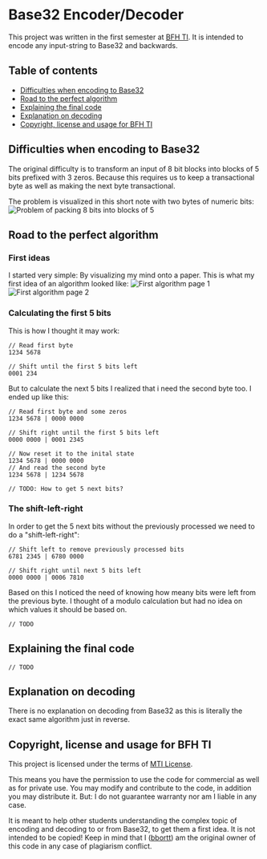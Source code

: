 # Base32 Encoder/Decoder

This project was written in the first semester at [BFH TI](https://www.ti.bfh.ch/). It is intended to encode any input-string to Base32 and backwards.

## Table of contents

* [Difficulties when encoding to Base32](#difficulties-when-encoding-to-base32)
* [Road to the perfect algorithm](#road-to-the-perfect-algorithm)
* [Explaining the final code](#explaining-the-final-code)
* [Explanation on decoding](#explanation-on-decoding)
* [Copyright, license and usage for BFH TI](#copyright-license-and-usage-for-bfh-ti)

## Difficulties when encoding to Base32

The original difficulty is to transform an input of 8 bit blocks into blocks of 5 bits prefixed with 3 zeros. Because this requires us to keep a transactional byte as well as making the next byte transactional.

The problem is visualized in this short note with two bytes of numeric bits:
![Problem of packing 8 bits into blocks of 5](https://github.com/bbortt/assembly-binary-2-base32/blob/master/notes/original_problem_on_block_size.jpg)

## Road to the perfect algorithm

### First ideas

I started very simple: By visualizing my mind onto a paper. This is what my first idea of an algorithm looked like:
![First algorithm page 1](https://github.com/bbortt/assembly-binary-2-base32/blob/master/notes/idea_on_algorithm_page_1.jpg)
![First algorithm page 2](https://github.com/bbortt/assembly-binary-2-base32/blob/master/notes/idea_on_algorithm_page_2.jpg)

### Calculating the first 5 bits

This is how I thought it may work:
```
// Read first byte
1234 5678

// Shift until the first 5 bits left
0001 234
```

But to calculate the next 5 bits I realized that i need the second byte too. I ended up like this:
```
// Read first byte and some zeros
1234 5678 | 0000 0000

// Shift right until the first 5 bits left
0000 0000 | 0001 2345

// Now reset it to the inital state
1234 5678 | 0000 0000
// And read the second byte
1234 5678 | 1234 5678

// TODO: How to get 5 next bits?
```

### The shift-left-right

In order to get the 5 next bits without the previously processed we need to do a "shift-left-right":
```
// Shift left to remove previously processed bits
6781 2345 | 6780 0000

// Shift right until next 5 bits left
0000 0000 | 0006 7810
```

Based on this I noticed the need of knowing how meany bits were left from the previous byte. I thought of a modulo calculation but had no idea on which values it should be based on.

`// TODO`

## Explaining the final code

`// TODO`

## Explanation on decoding

There is no explanation on decoding from Base32 as this is literally the exact same algorithm just in reverse.

## Copyright, license and usage for BFH TI

This project is licensed under the terms of [MTI License](https://github.com/bbortt/assembly-binary-2-base32/blob/master/LICENSE).

This means you have the permission to use the code for commercial as well as for private use. You may modify and contribute to the code, in addition you may distribute it. But: I do not guarantee warranty nor am I liable in any case.

It is meant to help other students understanding the complex topic of encoding and decoding to or from Base32, to get them a first idea. It is not intended to be copied! Keep in mind that I ([bbortt](https://github.com/bbortt)) am the original owner of this code in any case of plagiarism conflict.
